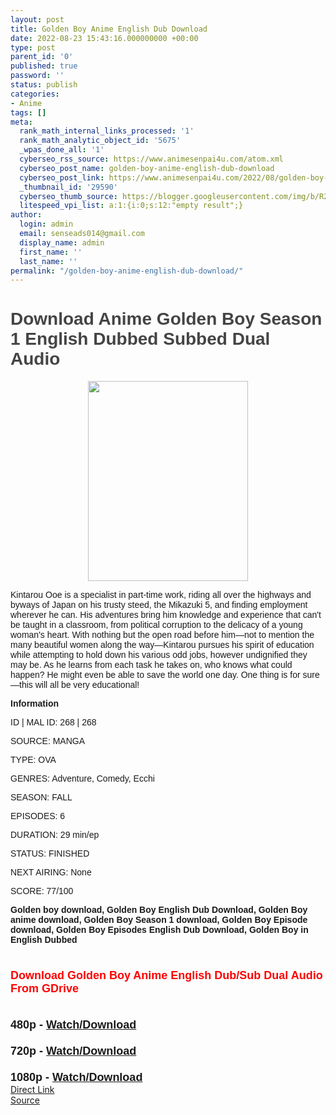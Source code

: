 ```yaml
---
layout: post
title: Golden Boy Anime English Dub Download
date: 2022-08-23 15:43:16.000000000 +00:00
type: post
parent_id: '0'
published: true
password: ''
status: publish
categories:
- Anime
tags: []
meta:
  rank_math_internal_links_processed: '1'
  rank_math_analytic_object_id: '5675'
  _wpas_done_all: '1'
  cyberseo_rss_source: https://www.animesenpai4u.com/atom.xml
  cyberseo_post_name: golden-boy-anime-english-dub-download
  cyberseo_post_link: https://www.animesenpai4u.com/2022/08/golden-boy-anime-english-dub-download.html
  _thumbnail_id: '29590'
  cyberseo_thumb_source: https://blogger.googleusercontent.com/img/b/R29vZ2xl/AVvXsEiG9A4v6BC5dn5f7nZGhISYkILPJlfZdMUrgzDHiND3BG3T8HvmUXMGz30hClXJv-Dclv0oNgvpkh2RIyaY--GOlP-xl4cCdGEKluOoN7coXfODuQrMBHXcUVWBjT8UfH365vyPn9bc8PBZCoefLK6ZKfzUb0q05SYRH_hND1Q2DEZVhmnEI9mfvpGO/s320/maitre_kirin-20220823-0001.webp
  litespeed_vpi_list: a:1:{i:0;s:12:"empty result";}
author:
  login: admin
  email: senseads014@gmail.com
  display_name: admin
  first_name: ''
  last_name: ''
permalink: "/golden-boy-anime-english-dub-download/"
---
```

<h1 style="text-align: left;"><span style="color: #444444; font-family: arial;">Download Anime Golden Boy Season 1 English Dubbed Subbed Dual Audio&nbsp;</span></h1>
<div class="separator" style="clear: both; text-align: center;"><a href="https://blogger.googleusercontent.com/img/b/R29vZ2xl/AVvXsEiG9A4v6BC5dn5f7nZGhISYkILPJlfZdMUrgzDHiND3BG3T8HvmUXMGz30hClXJv-Dclv0oNgvpkh2RIyaY--GOlP-xl4cCdGEKluOoN7coXfODuQrMBHXcUVWBjT8UfH365vyPn9bc8PBZCoefLK6ZKfzUb0q05SYRH_hND1Q2DEZVhmnEI9mfvpGO/s919/maitre_kirin-20220823-0001.webp" style="margin-left: 1em; margin-right: 1em;"><span style="font-family: arial;"><img border="0" data-original-height="919" data-original-width="735" height="320" src="{{ site.baseurl }}/assets/2022/08/maitre_kirin-20220823-0001.webp" width="256" /></span></a></div>
<p><span style="font-family: arial;">Kintarou Ooe is a specialist in part-time work, riding all over the highways and byways of Japan on his trusty steed, the Mikazuki 5, and finding employment wherever he can. His adventures bring him knowledge and experience that can't be taught in a classroom, from political corruption to the delicacy of a young woman's heart. With nothing but the open road before him—not to mention the many beautiful women along the way—Kintarou pursues his spirit of education while attempting to hold down his various odd jobs, however undignified they may be. As he learns from each task he takes on, who knows what could happen? He might even be able to save the world one day. One thing is for sure—this will all be very educational!<br /></span>
<div style="text-align: left;"><span style="font-family: arial;"><b>Information</b></span></div>
<p><span style="font-family: arial;">ID | MAL ID: 268 | 268</span></p>
<p><span style="font-family: arial;">SOURCE: MANGA</span></p>
<p><span style="font-family: arial;">TYPE: OVA</span></p>
<p><span style="font-family: arial;">GENRES: Adventure, Comedy, Ecchi</span></p>
<p><span style="font-family: arial;">SEASON: FALL</span></p>
<p><span style="font-family: arial;">EPISODES: 6</span></p>
<p><span style="font-family: arial;">DURATION: 29 min/ep</span></p>
<p><span style="font-family: arial;">STATUS: FINISHED</span></p>
<p><span style="font-family: arial;">NEXT AIRING: None</span></p>
<p><span style="font-family: arial;">SCORE: 77/100</span></p>
<div style="text-align: left;"><span style="font-family: arial;"><b>Golden boy download,&nbsp;Golden Boy English Dub Download,&nbsp;Golden Boy anime download,&nbsp;Golden Boy Season 1 download,&nbsp;Golden Boy Episode download,&nbsp;Golden Boy Episodes English Dub Download,&nbsp;Golden Boy in English Dubbed&nbsp;</b></span></div>
<div style="text-align: left;"><span style="font-family: arial;"><b><br /></b></span></div>
<h3 style="text-align: left;"><span style="color: red; font-family: arial; font-size: large;"><b>Download Golden Boy Anime English Dub/Sub Dual Audio From GDrive</b></span></h3>
<div style="text-align: left;"><span style="font-family: arial; font-size: large;"><b><br /></b></span></div>
<div style="text-align: left;"><b><span style="font-family: arial; font-size: large;">480p - <a href="https://drive.google.com/drive/folders/1ex2CgVj5ZUJ4yVrWMyHQARq8n9hbxlWz" target="_blank" rel="noopener">Watch/Download</a></span></b></div>
<div style="text-align: left;"><b><span style="font-family: arial; font-size: large;"><br /></span></b></div>
<div style="text-align: left;"><b><span style="font-family: arial; font-size: large;">720p - <a href="https://drive.google.com/drive/folders/1ex2CgVj5ZUJ4yVrWMyHQARq8n9hbxlWz" target="_blank" rel="noopener">Watch/Download</a></span></b></div>
<div style="text-align: left;"><b><span style="font-family: arial; font-size: large;"><br /></span></b></div>
<div style="text-align: left;"><b><span style="font-family: arial; font-size: large;">1080p - <a href="https://drive.google.com/drive/folders/1ex2CgVj5ZUJ4yVrWMyHQARq8n9hbxlWz" target="_blank" rel="noopener">Watch/Download</a></span></b></div>
<div style="text-align: left;"></div>
<link rel="stylesheet" href="https://cdnjs.cloudflare.com/ajax/libs/font-awesome/4.7.0/css/font-awesome.min.css" />
<div class="divbtn"> <a href="https://handymansurrender.com/fihup8buzv?key=94550f7ce39444073321dde3b8782f97" class="btn"><i class="fa fa-download"></i> Direct Link</a> <br /><a href="https://www.animesenpai4u.com/2022/08/golden-boy-anime-english-dub-download.html">Source</a> </div>
